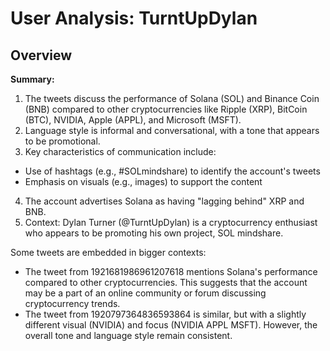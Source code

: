 # User Analysis: TurntUpDylan

## Overview

**Summary:**

1. The tweets discuss the performance of Solana (SOL) and Binance Coin (BNB) compared to other cryptocurrencies like Ripple (XRP), BitCoin (BTC), NVIDIA, Apple (APPL), and Microsoft (MSFT).
2. Language style is informal and conversational, with a tone that appears to be promotional.
3. Key characteristics of communication include:
* Use of hashtags (e.g., #SOLmindshare) to identify the account's tweets
* Emphasis on visuals (e.g., images) to support the content
4. The account advertises Solana as having "lagging behind" XRP and BNB.
5. Context: Dylan Turner (@TurntUpDylan) is a cryptocurrency enthusiast who appears to be promoting his own project, SOL mindshare.

Some tweets are embedded in bigger contexts:

* The tweet from 1921681986961207618 mentions Solana's performance compared to other cryptocurrencies. This suggests that the account may be a part of an online community or forum discussing cryptocurrency trends.
* The tweet from 1920797364836593864 is similar, but with a slightly different visual (NVIDIA) and focus (NVIDIA APPL MSFT). However, the overall tone and language style remain consistent.